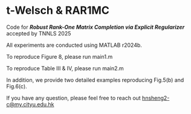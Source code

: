 # t-Welsch & RAR1MC
Code for ___Robust Rank-One Matrix Completion via Explicit Regularizer___ accepted by TNNLS 2025

All experiments are conducted using MATLAB r2024b.

To reproduce Figure 8, please run main1.m

To reproduce Table III & IV, please run main2.m

In addition, we provide two detailed examples reproducing Fig.5(b) and Fig.6(c).

If you have any question, please feel free to reach out hnsheng2-c@my.cityu.edu.hk
